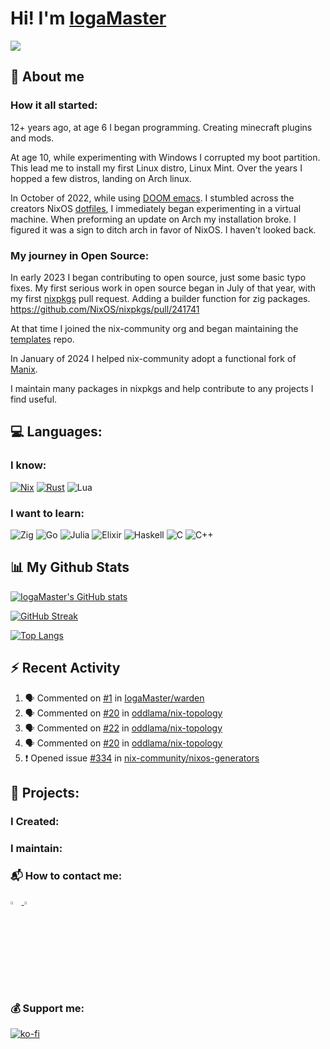 # Hi! I'm [IogaMaster](https://youtube.com/IogaMaster)  

[![](https://visitcount.itsvg.in/api?id=IogaMaster&label=Profile%20Views&color=0&icon=6&pretty=true)](https://visitcount.itsvg.in)

## 📜 About me

### How it all started:

12+ years ago, at age 6 I began programming. Creating minecraft plugins and mods.

At age 10, while experimenting with Windows I corrupted my boot partition.
This lead me to install my first Linux distro, Linux Mint.
Over the years I hopped a few distros, landing on Arch linux.

In October of 2022, while using [DOOM emacs](https://github.com/doomemacs/doomemacs). I stumbled across the creators NixOS [dotfiles](https://github.com/hlissner/dotfiles), I immediately began experimenting in a virtual machine.
When preforming an update on Arch my installation broke. I figured it was a sign to ditch arch in favor of NixOS. I haven't looked back.

### My journey in Open Source:

In early 2023 I began contributing to open source, just some basic typo fixes.
My first serious work in open source began in July of that year, with my first [nixpkgs](https://github.com/NixOS/nixpkgs) pull request. Adding a builder function for zig packages. https://github.com/NixOS/nixpkgs/pull/241741

At that time I joined the nix-community org and began maintaining the [templates](https://github.com/nix-community/templates) repo.

In January of 2024 I helped nix-community adopt a functional fork of [Manix](https://github.com/nix-community/manix).

I maintain many packages in nixpkgs and help contribute to any projects I find useful.

## 💻 Languages:

### I know:

[![Nix](https://img.shields.io/badge/NIX-5277C3.svg?style=for-the-badge&logo=NixOS&logoColor=white)](https://builtwithnix.org/)
[![Rust](https://img.shields.io/badge/rust-%23000000.svg?style=for-the-badge&logo=rust&logoColor=white)](https://www.rust-lang.org/)
![Lua](https://img.shields.io/badge/lua-%232C2D72.svg?style=for-the-badge&logo=lua&logoColor=white)

### I want to learn:
![Zig](https://img.shields.io/badge/Zig-%23F7A41D.svg?style=for-the-badge&logo=zig&logoColor=white)
![Go](https://img.shields.io/badge/go-%2300ADD8.svg?style=for-the-badge&logo=go&logoColor=white)
![Julia](https://img.shields.io/badge/-Julia-9558B2?style=for-the-badge&logo=julia&logoColor=white)
![Elixir](https://img.shields.io/badge/elixir-%234B275F.svg?style=for-the-badge&logo=elixir&logoColor=white)
![Haskell](https://img.shields.io/badge/Haskell-5e5086?style=for-the-badge&logo=haskell&logoColor=white)
![C](https://img.shields.io/badge/c-%2300599C.svg?style=for-the-badge&logo=c&logoColor=white)
![C++](https://img.shields.io/badge/c++-%2300599C.svg?style=for-the-badge&logo=c%2B%2B&logoColor=white)

## 📊 My Github Stats

[![IogaMaster's GitHub stats](https://github-readme-stats.vercel.app/api?username=IogaMaster&show_icons=true&bg_color=1e1e2e&text_color=cdd6f4&icon_color=cba6f7&title_color=94e2d5)](https://github.com/IogaMaster)

[![GitHub Streak](https://streak-stats.demolab.com?user=IogaMaster&theme=catppuccin-mocha&hide_border=false&date_format=M%20j%5B%2C%20Y%5D)](https://git.io/streak-stats)

[![Top Langs](https://github-readme-stats.vercel.app/api/top-langs/?username=iogamaster&bg_color=1e1e2e&text_color=cdd6f4&icon_color=cba6f7&title_color=94e2d5)](https://github.com/anuraghazra/github-readme-stats)

## :zap: Recent Activity

<!--START_SECTION:activity-->
1. 🗣 Commented on [#1](https://github.com/IogaMaster/warden/issues/1#issuecomment-2086735384) in [IogaMaster/warden](https://github.com/IogaMaster/warden)
2. 🗣 Commented on [#20](https://github.com/oddlama/nix-topology/pull/20#issuecomment-2086068171) in [oddlama/nix-topology](https://github.com/oddlama/nix-topology)
3. 🗣 Commented on [#22](https://github.com/oddlama/nix-topology/pull/22#issuecomment-2086056398) in [oddlama/nix-topology](https://github.com/oddlama/nix-topology)
4. 🗣 Commented on [#20](https://github.com/oddlama/nix-topology/pull/20#issuecomment-2080300829) in [oddlama/nix-topology](https://github.com/oddlama/nix-topology)
5. ❗ Opened issue [#334](https://github.com/nix-community/nixos-generators/issues/334) in [nix-community/nixos-generators](https://github.com/nix-community/nixos-generators)
<!--END_SECTION:activity-->

## 💼 Projects:

### I Created:


### I maintain:

### 📬 How to contact me:

 <a href="https://discord.com/users/1110249268423442505">
   <img title="Discord" src="https://simpleicons.vercel.app/discord/5175BF" width="3.5%">
 </a>

 <a alt="mailto:iogamastercode@gmail.com" href="mailto:iogamastercode@gmail.com">
   <img title="Mail Me" src="https://simpleicons.vercel.app/gmail/5175BF" width="3.5%">
 </a>

### 💰 Support me:

[![ko-fi](https://ko-fi.com/img/githubbutton_sm.svg)](https://ko-fi.com/X8X2P08GZ)
